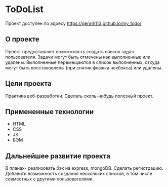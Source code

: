 # ToDoList 

Проект доступен по адресу 
https://genrih113.github.io/my_todo/ 

## О проекте

Проект предоставляет возможность создать список задач пользователя. 
Задачи могут быть отмечены как выполненные или удалены. 
Выполненные перемещаются в список выполненных, откуда могут быть 
восстановлены (при снятии флажка чекбокса) или удалены.

## Цели проекта 

Практика веб-разработки. 
Сделать сколь-нибудь полезный проект.

## Примененные технологии

* HTML
* CSS
* JS
* БЭМ

## Дальнейшее развитие проекта 

В планах- реализовать бэк на express, mongoDB. Сделать регистрацию. 
Добавить возможность создания нескольких списков, в том числе совместных 
с другими пользователями.


